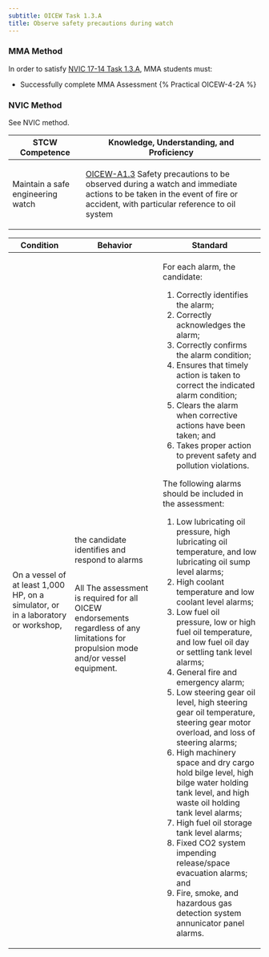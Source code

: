 ```yaml
---
subtitle: OICEW Task 1.3.A 
title: Observe safety precautions during watch
---
```



### MMA Method

In order to satisfy  [NVIC 17-14  Task  1.3.A](/stcw23/assets/images/nvic-17-14.pdf), MMA students must:

* Successfully complete MMA Assessment {% Practical OICEW-4-2A %}


### NVIC Method

<a onclick="togglevisibility('nvic_methods')" >See NVIC method.</a>

<div id='nvic_methods' class='hide'>

<table>
<thead>
<tr>
<th class='forty'> STCW Competence </th>
<th class='sixty'> Knowledge, Understanding, and Proficiency </th>
</tr>
</thead>




<tbody>
<tr><td markdown='1'>

Maintain a safe engineering watch

</td><td markdown='1'>

[OICEW-A1.3](../../tables/31.html#OICEW-A1.3) Safety precautions to be observed during a watch and immediate actions to be taken in the event of fire or accident, with particular reference to oil system

</td></tr>


</tbody>
</table>


<table>
<thead>
<tr><th class='twenty'>  Condition </th><th class='twenty'> Behavior </th><th  class='sixty'>Standard </th></tr>
</thead>
<tbody >



<tr><td markdown='1'>

On a vessel of at least 1,000 HP, on a simulator, or in a laboratory or workshop,

</td><td markdown='1'>

the candidate identifies and respond to alarms

<br>

<div class="tooltip">All
<span class="tooltiptext">
The assessment is required for all OICEW endorsements regardless of any limitations for propulsion mode and/or vessel equipment.
</span>
</div>


</td><td markdown='1'>

For each alarm, the candidate:

1. Correctly identifies the alarm;
2. Correctly acknowledges the alarm;
3. Correctly confirms the alarm condition;
4. Ensures that timely action is taken to correct the indicated alarm condition;
5. Clears the alarm when corrective actions have been taken; and
6. Takes proper action to prevent safety and pollution violations. 

The following alarms should be included in the assessment:

1. Low lubricating oil pressure, high lubricating oil temperature, and low lubricating oil sump level alarms;
2. High coolant temperature and low coolant level alarms;
3. Low fuel oil pressure, low or high fuel oil temperature, and low fuel oil day or settling tank level alarms;
4. General fire and emergency alarm;
5. Low steering gear oil level, high steering gear oil temperature, steering gear motor overload, and loss of steering alarms;
6. High machinery space and dry cargo hold bilge level, high bilge water holding tank level, and high waste oil holding tank level alarms;
7. High fuel oil storage tank level alarms;
8. Fixed CO2 system impending release/space evacuation alarms; and
9. Fire, smoke, and hazardous gas detection system annunicator panel alarms.

</td></tr>
</tbody>
</table>
</div>
